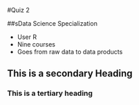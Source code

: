 #Quiz 2


##sData Science Specialization

* User R
* Nine courses
* Goes from raw data to data products


## This is a secondary Heading
### This is a tertiary heading


